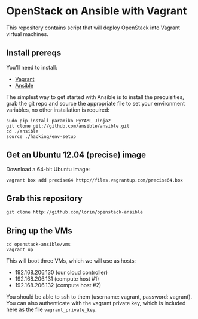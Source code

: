 # OpenStack on Ansible with Vagrant

This repository contains script that will deploy OpenStack into Vagrant virtual machines.

## Install prereqs

You'll need to install:

 * [Vagrant](http://vagrantup.com)
 * [Ansible](http://ansible.github.com)

The simplest way to get started with Ansible is to install the prequisities,  grab the git repo and source the appropriate file to set your environment variables, no other installation is required:

	sudo pip install paramiko PyYAML Jinja2
	git clone git://github.com/ansible/ansible.git
	cd ./ansible
	source ./hacking/env-setup

## Get an Ubuntu 12.04 (precise) image

Download a 64-bit Ubuntu image:

	vagrant box add precise64 http://files.vagrantup.com/precise64.box

## Grab this repository

	git clone http://github.com/lorin/openstack-ansible

## Bring up the VMs

	cd openstack-ansible/vms
	vagrant up

This will boot three VMs, which we will use as hosts:

 * 192.168.206.130 (our cloud controller)
 * 192.168.206.131 (compute host #1)
 * 192.168.206.132 (compute host #2)


You should be able to ssh to them (username: vagrant, password: vagrant).
You can also authenticate  with the vagrant private key, which is included
here as the file `vagrant_private_key`.


